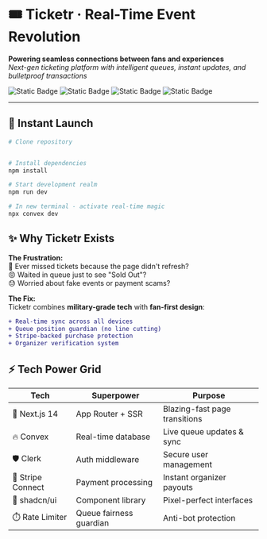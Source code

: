 # 🎟️ Ticketr · Real-Time Event Revolution

**Powering seamless connections between fans and experiences**  
*Next-gen ticketing platform with intelligent queues, instant updates, and bulletproof transactions*

![Static Badge](https://img.shields.io/badge/Next.js-14-informational) ![Static Badge](https://img.shields.io/badge/Convex-Realtime-blue) ![Static Badge](https://img.shields.io/badge/Stripe-Connect-success) ![Static Badge](https://img.shields.io/badge/Clerk-Auth-purple)

---

## 🚀 **Instant Launch**
```bash
# Clone repository


# Install dependencies
npm install

# Start development realm
npm run dev

# In new terminal - activate real-time magic
npx convex dev
```

## ✨ **Why Ticketr Exists**

**The Frustration:**  
😤 Ever missed tickets because the page didn't refresh?  
😡 Waited in queue just to see "Sold Out"?  
😓 Worried about fake events or payment scams?

**The Fix:**  
Ticketr combines **military-grade tech** with **fan-first design**:
```diff
+ Real-time sync across all devices
+ Queue position guardian (no line cutting)
+ Stripe-backed purchase protection
+ Organizer verification system

```
## ⚡ **Tech Power Grid**

| **Tech**         | **Superpower**                | **Purpose**                     |
|-------------------|-------------------------------|---------------------------------|
| 🚀 Next.js 14     | App Router + SSR              | Blazing-fast page transitions   |
| 🔥 Convex         | Real-time database            | Live queue updates & sync       |
| 🛡️ Clerk          | Auth middleware               | Secure user management          |
| 💸 Stripe Connect | Payment processing            | Instant organizer payouts       |
| 🎨 shadcn/ui      | Component library             | Pixel-perfect interfaces        |
| ⏱️ Rate Limiter   | Queue fairness guardian       | Anti-bot protection             |

